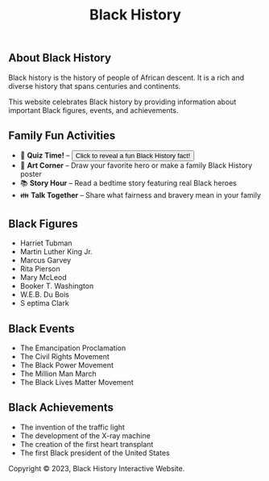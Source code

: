<!DOCTYPE html>
<html>
<head>
<link rel="stylesheet" href="style.css">
</head>
<body>
<div id="app"><!DOCTYPE html>
<html lang=
</body>
</html>
<header>
<h1>Black History</h1>
</header>
<main>
<section>
<h2>About Black History</h2>
<p>Black history is the history of people of African descent. It is a rich and diverse history that spans centuries and continents.</p>
<p>This website celebrates Black history by providing information about important Black figures, events, and achievements.</p>
</section>
<section>
  <h2>Family Fun Activities</h2>
  <ul>
    <li>🧩 <strong>Quiz Time!</strong> – <button onclick="showFact()">Click to reveal a fun Black History fact!</button></li>
    <li>🎨 <strong>Art Corner</strong> – Draw your favorite hero or make a family Black History poster</li>
    <li>📚 <strong>Story Hour</strong> – Read a bedtime story featuring real Black heroes</li>
    <li>👪 <strong>Talk Together</strong> – Share what fairness and bravery mean in your family</li>
  </ul>
</section>
<section>
<h2>Black Figures</h2>
<ul>
<li>Harriet Tubman</li>
<li>Martin Luther King Jr.</li>
<li>Marcus Garvey</li>
<li>Rita Pierson</li>
<li>Mary McLeod</li>
<li>Booker T. Washington</li>
<li>W.E.B. Du Bois</li>
<li>S    eptima Clark</li>
</ul>
</section>
<section>
<h2>Black Events</h2>
<ul>
<li>The Emancipation Proclamation</li>
<li>The Civil Rights Movement</li>
<li>The Black Power Movement</li>
<li>The Million Man March</li>
<li>The Black Lives Matter Movement</li>
</ul>
</section>
<section>
<h2>Black Achievements</h2>
<ul>
<li>The invention of the traffic light</li>
<li>The development of the X-ray machine</li>
<li>The creation of the first heart transplant</li>
<li>The first Black president of the United States</li>
</ul>
</section>
</main>
<footer>
<p>Copyright &copy; 2023, Black History Interactive Website.</p>
</footer>
</div>
